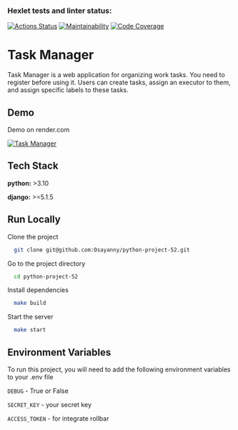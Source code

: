 ### Hexlet tests and linter status:
[![Actions Status](https://github.com/Osayanny/python-project-52/actions/workflows/hexlet-check.yml/badge.svg)](https://github.com/Osayanny/python-project-52/actions)
[![Maintainability](https://qlty.sh/badges/42954886-5c52-4a2b-8061-721d468bfa59/maintainability.svg)](https://qlty.sh/gh/Osayanny/projects/python-project-52)
[![Code Coverage](https://qlty.sh/badges/42954886-5c52-4a2b-8061-721d468bfa59/test_coverage.svg)](https://qlty.sh/gh/Osayanny/projects/python-project-52)


# Task Manager

Task Manager is a web application for organizing work tasks. You need to register before using it. Users can create tasks, assign an executor to them, and assign specific labels to these tasks.

## Demo

Demo on render.com

[![Task Manager](https://python-project-52-eyl8.onrender.com/)](https://python-project-52-eyl8.onrender.com/)


## Tech Stack

**python:** >3.10

**django:** >=5.1.5



## Run Locally

Clone the project

```bash
  git clone git@github.com:Osayanny/python-project-52.git
```

Go to the project directory

```bash
  cd python-project-52
```

Install dependencies

```bash
  make build
```

Start the server

```bash
  make start
```


## Environment Variables

To run this project, you will need to add the following environment variables to your .env file

`DEBUG` - True or False

`SECRET_KEY` - your secret key

`ACCESS_TOKEN` - for integrate rollbar


